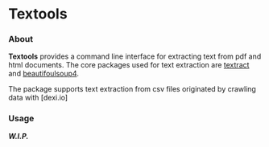 # Textools

### About
**Textools** provides a command line interface for extracting text from
pdf and html documents. The core packages used for text extraction are
[textract](http://textract.readthedocs.io/en/latest/python_package.html) and
[beautifoulsoup4](https://www.crummy.com/software/BeautifulSoup/bs4/doc/).

The package supports text extraction from csv files originated by crawling data
with [dexi.io]

### Usage

___W.I.P.___
